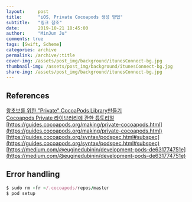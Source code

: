 ```yaml
---
layout:     post
title:      "iOS, Private Cocoapods 생성 방법"
subtitle:   "링크 참조"
date:       2019-10-21 18:45:00
author:     "MinJun Ju"
comments: true 
tags: [Swift, Scheme]
categories: archive
permalink: /archive/:title
cover-img: /assets/post_img/background/itunesConnect-bg.jpg
thumbnail-img: /assets/post_img/background/itunesConnect-bg.jpg
share-img: /assets/post_img/background/itunesConnect-bg.jpg
--- 
```


## References

[왕초보를 위한 "Private" CocoaPods Library만들기](https://zeddios.tistory.com/701)<br>
[Cocoapods Private 라이브러리에 관한 튜토리얼](https://littleshark.tistory.com/33)<br>
[https://guides.cocoapods.org/making/private-cocoapods.html](https://guides.cocoapods.org/making/private-cocoapods.html)<br>
[https://guides.cocoapods.org/syntax/podspec.html#subspec](https://guides.cocoapods.org/syntax/podspec.html#subspec)<br>
[https://medium.com/@euginedubinin/development-pods-de631774751e](https://medium.com/@euginedubinin/development-pods-de631774751e)<br>

## Error handling 

```ruby
$ sudo rm -fr ~/.cocoapods/repos/master
$ pod setup
```

